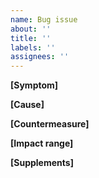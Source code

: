 ```yaml
---
name: Bug issue
about: ''
title: ''
labels: ''
assignees: ''
---
```

**[Symptom]**

**[Cause]**

**[Countermeasure]**

**[Impact range]**

**[Supplements]**

